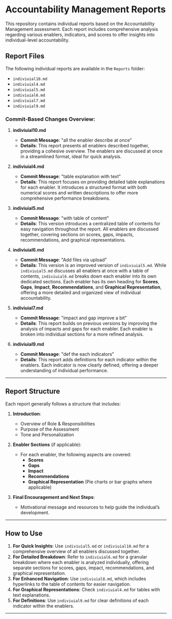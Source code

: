 # Accountability Management Reports

This repository contains individual reports based on the Accountability Management assessment. Each report includes comprehensive analysis regarding various enablers, indicators, and scores to offer insights into individual-level accountability.

## Report Files

The following individual reports are available in the `Reports` folder:

- `indiviuial10.md`
- `indiviuial4.md`
- `indiviuial5.md`
- `indiviuial6.md`
- `indiviuial7.md`
- `indiviuial9.md`

### Commit-Based Changes Overview:

1. **indiviuial10.md**
   - **Commit Message**: "all the enabler describe at once"
   - **Details**: This report presents all enablers described together, providing a cohesive overview. The enablers are discussed at once in a streamlined format, ideal for quick analysis.

2. **indiviuial4.md**
   - **Commit Message**: "table explanation with text"
   - **Details**: This report focuses on providing detailed table explanations for each enabler. It introduces a structured format with both numerical scores and written descriptions to offer more comprehensive performance breakdowns.

3. **indiviuial5.md**
   - **Commit Message**: "with table of content"
   - **Details**: This version introduces a centralized table of contents for easy navigation throughout the report. All enablers are discussed together, covering sections on scores, gaps, impacts, recommendations, and graphical representations.

4. **indiviuial6.md**
   - **Commit Message**: "Add files via upload"
   - **Details**: This version is an improved version of `indiviuial5.md`. While `indiviuial5.md` discusses all enablers at once with a table of contents, `indiviuial6.md` breaks down each enabler into its own dedicated sections. Each enabler has its own heading for **Scores**, **Gaps**, **Impact**, **Recommendations**, and **Graphical Representation**, offering a more detailed and organized view of individual accountability.

5. **indiviuial7.md**
   - **Commit Message**: "impact and gap improve a bit"
   - **Details**: This report builds on previous versions by improving the analysis of impacts and gaps for each enabler. Each enabler is broken into individual sections for a more refined analysis.

6. **indiviuial9.md**
    - **Commit Message**: "def the each indicators"
    - **Details**: This report adds definitions for each indicator within the enablers. Each indicator is now clearly defined, offering a deeper understanding of individual performance.

---

## Report Structure

Each report generally follows a structure that includes:

1. **Introduction**:
   - Overview of Role & Responsibilities
   - Purpose of the Assessment
   - Tone and Personalization

2. **Enabler Sections** (if applicable):
   - For each enabler, the following aspects are covered:
     - **Scores**
     - **Gaps**
     - **Impact**
     - **Recommendations**
     - **Graphical Representation** (Pie charts or bar graphs where applicable)

3. **Final Encouragement and Next Steps**:
   - Motivational message and resources to help guide the individual’s development.

---

## How to Use

1. **For Quick Insights**: Use `indiviuial5.md` or `indiviuial10.md` for a comprehensive overview of all enablers discussed together.
2. **For Detailed Breakdown**: Refer to `indiviuial6.md` for a granular breakdown where each enabler is analyzed individually, offering separate sections for scores, gaps, impact, recommendations, and graphical representation.
3. **For Enhanced Navigation**: Use `indiviuial8.md`, which includes hyperlinks to the table of contents for easier navigation.
4. **For Graphical Representations**: Check `indiviuial4.md` for tables with text explanations.
5. **For Definitions**: Use `indiviuial9.md` for clear definitions of each indicator within the enablers.

---
